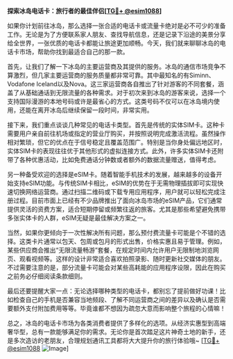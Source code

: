 **探索冰岛电话卡：旅行者的最佳伴侣[[TG💪+ @esim1088](https://t.me/s/esim1088)]**

如果你计划前往冰岛，那么选择一张合适的电话卡或流量卡绝对是必不可少的准备工作。无论是为了方便联系家人朋友、查找导航信息，还是记录下沿途的美景分享给全世界，一张优质的电话卡都能让旅途更加顺畅。今天，我们就来聊聊冰岛的电话卡市场，帮助你找到最适合自己的那一款。

首先，让我们了解一下冰岛的主要运营商及其提供的服务。冰岛的通信市场竞争不算激烈，但几家主要运营商的服务质量都非常可靠。其中最知名的有Siminn、Vodafone Iceland以及Nova。这三家运营商各自推出了针对游客的不同套餐，涵盖了从基础通话到无限流量的各种需求。对于初次来到冰岛的游客来说，选择一个支持国际漫游的本地号码或许是最省心的方式。这类号码不仅可以在冰岛境内使用，还能在离开冰岛后继续保留一段时间，非常实用。

接下来，我们重点谈谈几种常见的电话卡类型。首先是传统的实体SIM卡。这种卡需要用户亲自前往机场或指定的营业厅购买，并按照说明完成激活流程。虽然操作相对繁琐，但它的优点在于信号稳定且覆盖范围广。特别是当你身处偏远地区时，实体SIM卡的表现往往优于其他形式的虚拟连接方式。此外，许多实体SIM卡还附带了各种优惠活动，比如免费通话分钟数或者额外的数据流量赠送，值得考虑。

另一种备受欢迎的选择是eSIM卡。随着智能手机技术的发展，越来越多的设备开始支持eSIM功能。与传统SIM卡相比，eSIM的优势在于无需物理插拔即可实现快速切换网络运营商。通过扫描二维码或下载专用应用程序，用户就可以轻松完成注册过程。目前市面上已经有不少品牌推出了面向冰岛市场的eSIM产品，它们通常提供灵活的资费方案，适合短期停留或频繁往返的旅客。尤其是那些希望避免携带多张实体卡的人群，eSIM无疑是最佳解决方案之一。

当然，如果你更倾向于一次性解决所有问题，那么预付费流量卡可能是个不错的选择。这类卡片通常以包天、包周或包月的形式出售，价格实惠且易于管理。例如，某些供应商会推出“无限流量畅游”套餐，在规定时间内允许用户无限制地浏览网页、观看视频等。这样的设计非常适合喜欢拍照录影、随时更新社交媒体的朋友。不过需要注意的是，部分流量卡可能会对某些高耗能的应用程序设限，因此在购买之前务必仔细阅读条款细则。

最后还要提醒大家一点：无论选择哪种类型的电话卡，都别忘了提前做好功课！比如检查自己的手机是否兼容当地频段、了解不同运营商之间的差异以及确认是否需要额外支付附加费用等等。毕竟谁都不想因为疏忽大意而影响整个旅程的心情嘛！

总之，冰岛的电话卡市场为各类消费者提供了多样化的选项。从经济实惠型到高端奢华型，总有一款能够满足你的需求。无论你是首次踏足这片神奇土地的新手，还是多次造访的老朋友，合理规划通讯工具都将大大提升你的旅行体验哦~ [[TG💪+ @esim1088](https://t.me/s/esim1088) ![Image](https://i.postimg.cc/4NQfJmqS/Snipaste-2025-05-13-00-14-12.png)]